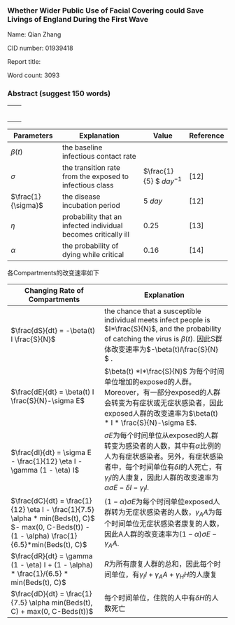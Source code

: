 ### Whether Wider Public Use of Facial Covering could Save Livings of England During the First Wave

Name: Qian Zhang

CID number: 01939418

Report title: 

Word count: 3093

### Abstract (suggest 150 words)









|      |      |
| ---- | ---- |
|      |      |
|      |      |
|      |      |
|      |      |
|      |      |
|      |      |



| Parameters         | Explanation                                                  | Value                       | Reference |
| ------------------ | ------------------------------------------------------------ | --------------------------- | --------- |
| $\beta(t)$         | the baseline infectious contact rate                         |                             |           |
| $\sigma$           | the transition rate from the exposed to infectious class     | $\frac{1}{5}   $ $day^{-1}$ | [12]      |
| $\frac{1}{\sigma}$ | the disease incubation period                                | $5$ $day$                   | [12]      |
| $\eta$             | probability that an infected individual becomes critically ill | 0.25                        | [13]      |
| $\alpha$           | the probability of dying while critical                      | 0.16                        | [14]      |

各Compartments的改变速率如下

| Changing Rate of Compartments                                | Explanation                                                  |
| ------------------------------------------------------------ | ------------------------------------------------------------ |
| $\frac{dS}{dt} = -\beta(t)  I \frac{S}{N}$                   | the chance that a susceptible individual meets infect people is $I*\frac{S}{N}$, and the probability of catching the virus is $\beta(t)$. 因此S群体改变速率为$-\beta(t)*I*\frac{S}{N} $ . |
| $\frac{dE}{dt} = \beta(t) I \frac{S}{N}-\sigma E$            | $\beta(t) *I*\frac{S}{N}$ 为每个时间单位增加的exposed的人群。Moreover，有一部分exposed的人群会转变为有症状或无症状感染者，因此exposed人群的改变速率为$\beta(t) * I * \frac{S}{N}-\sigma E$. |
| $\frac{dI}{dt} = \sigma  E - \frac{1}{12}  \eta  I - \gamma  (1 - \eta)  I$ | $\sigma E$为每个时间单位从exposed的人群转变为感染者的人数，其中有$\alpha$比例的人为有症状感染者。另外，有症状感染者中，每个时间单位有$\delta I$的人死亡，有$\gamma_{I} I$的人康复，因此I人群的改变速率为$\alpha \sigma E - \delta I - \gamma_{I}I$. |
| $\frac{dC}{dt} = \frac{1}{12} \eta I - \frac{1}{7.5} \alpha * min(Beds(t), C)$<br />$- max(0, C-Beds(t)) - (1 - \alpha) \frac{1}{6.5}*min(Beds(t), C)$ | $(1-\alpha)\sigma E$为每个时间单位exposed人群转为无症状感染者的人数，$\gamma_{A}A$为每个时间单位无症状感染者康复的人数，因此A人群的改变速率为$(1-\alpha) \sigma E - \gamma_{A}A$. |
| $\frac{dR}{dt} = \gamma  (1 - \eta)  I + (1 - \alpha) * \frac{1}/{6.5} * min(Beds(t), C)$ | $R$为所有康复人群的总和，因此每个时间单位，有$\gamma_{I} I + \gamma_{A} A + \gamma_{H} H$的人康复 |
| $\frac{dD}{dt} = \frac{1}{7.5} \alpha  min(Beds(t), C) + max(0, C-Beds(t))$ | 每个时间单位，住院的人中有$\delta H$的人数死亡               |



